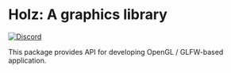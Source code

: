 Holz: A graphics library
=================================

[![Discord](https://img.shields.io/discord/664807830116892674?style=plastic)](https://discord.gg/DG93Tgs)

This package provides API for developing OpenGL / GLFW-based application.

